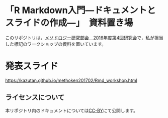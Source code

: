 # 「R Markdown入門—ドキュメントとスライドの作成—」　資料置き場

このリポジトリは，[メソドロジー研究部会　2016年度第4回研究会](http://mizumot.com/methodology/index.php/meeting/archives/24)で，私が担当した標記のワークショップの資料を置いています。

# 発表スライド

https://kazutan.github.io/methoken201702/Rmd_workshop.html

## ライセンスについて

本リポジトリ内のドキュメントについては[CC-BY](https://creativecommons.org/licenses/by/4.0/legalcode)にて公開します。